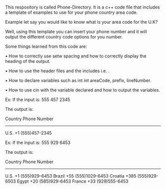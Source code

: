 This respository is called Phone-Directory. It is a c++ code file that includes a template of examples to use for your phone country area code.

Example let say you would like to know what is your area code for the U.K?

Well, using this template you can insert your phone number and it will output the different country code options for you number.

Some things learned from this code are:

•	How to correctly use setw spacing and how to correctly display the heading of the output.

•	How to use the header files and the includes i.e. <iomanip>.

•	How to declare variables such as int int areaCode, prefix, lineNumber.

•	How to use cin with the variable declared and how to output the variables.


Ex: If the input is: 555  457  2345

The output is:

Country  Phone Number
-------  ------------
U.S.     +1 (555)457-2345


Ex: If the input is: 555  929  6453

The output is:

Country  Phone Number
-------  ------------
U.S.     +1 (555)929-6453
Brazil   +55 (555)1029-6453
Croatia  +385 (555)929-6503
Egypt    +20 (585)929-6453
France   +33 (929)555-6453


